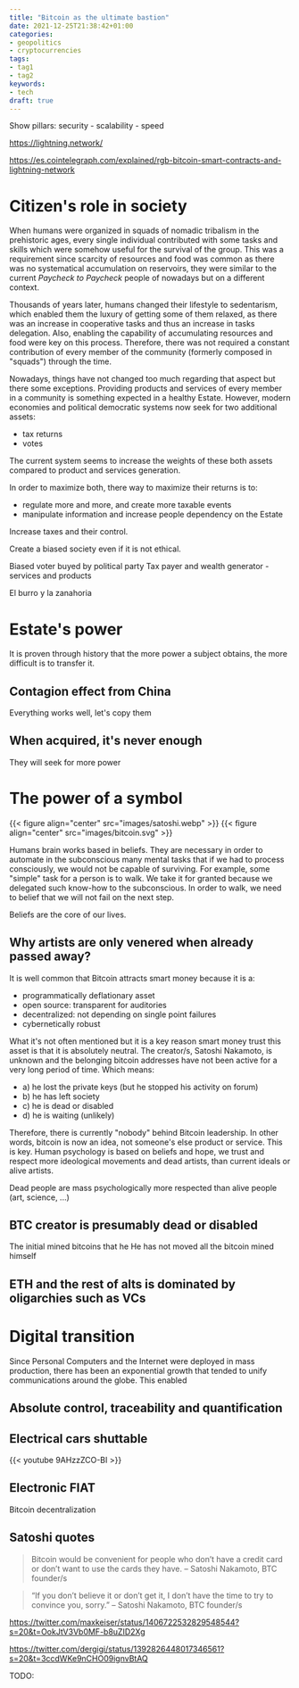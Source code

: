 ```yaml
---
title: "Bitcoin as the ultimate bastion"
date: 2021-12-25T21:38:42+01:00
categories:
- geopolitics
- cryptocurrencies
tags:
- tag1
- tag2
keywords:
- tech
draft: true
---
```


<!--more-->

Show pillars: security - scalability - speed

https://lightning.network/

https://es.cointelegraph.com/explained/rgb-bitcoin-smart-contracts-and-lightning-network

# Citizen's role in society

When humans were organized in squads of nomadic tribalism in the prehistoric ages, every single individual contributed with some tasks and skills which were somehow useful for the survival of the group. This was a requirement since scarcity of resources and food was common as there was no systematical accumulation on reservoirs, they were similar to the current *Paycheck to Paycheck* people of nowadays but on a different context.

Thousands of years later, humans changed their lifestyle to sedentarism, which enabled them the luxury of getting some of them relaxed, as there was an increase in cooperative tasks and thus an increase in tasks delegation. Also, enabling the capability of accumulating resources and food were key on this process. Therefore, there was not required a constant contribution of every member of the community (formerly composed in "squads") through the time.

Nowadays, things have not changed too much regarding that aspect but there some exceptions. Providing products and services of every member in a community is something expected in a healthy Estate. However, modern economies and political democratic systems now seek for two additional assets: 
- tax returns
- votes

The current system seems to increase the weights of these both assets compared to product and services generation.

In order to maximize both, there way to maximize their returns is to: 
- regulate more and more, and create more taxable events
- manipulate information and increase people dependency on the Estate

Increase taxes and their control.

Create a biased society even if it is not ethical.

Biased voter buyed by political party
Tax payer and wealth generator - services and products

El burro y la zanahoria

# Estate's power

It is proven through history that the more power a subject obtains, the more difficult is to transfer it. 

## Contagion effect from China

Everything works well, let's copy them

## When acquired, it's never enough

They will seek for more power

# The power of a symbol

{{< figure align="center" src="images/satoshi.webp" >}}
{{< figure align="center" src="images/bitcoin.svg" >}}

Humans brain works based in beliefs. They are necessary in order to automate in the subconscious many mental tasks that if we had to process consciously, we would not be capable of surviving. For example, some "simple" task for a person is to walk. We take it for granted because we delegated such know-how to the subconscious. In order to walk, we need to belief that we will not fail on the next step.

Beliefs are the core of our lives.

## Why artists are only venered when already passed away?

It is well common that Bitcoin attracts smart money because it is a:
- programmatically deflationary asset
- open source: transparent for auditories
- decentralized: not depending on single point failures
- cybernetically robust

What it's not often mentioned but it is a key reason smart money trust this asset is that it is absolutely neutral. The creator/s, Satoshi Nakamoto, is unknown and the belonging bitcoin addresses have not been active for a very long period of time. Which means:
- a) he lost the private keys (but he stopped his activity on forum)
- b) he has left society
- c) he is dead or disabled
- d) he is waiting (unlikely)

Therefore, there is currently "nobody" behind Bitcoin leadership. In other words, bitcoin is now an idea, not someone's else product or service. This is key. Human psychology is based on beliefs and hope, we trust and respect more ideological movements and dead artists, than current ideals or alive artists.

Dead people are mass psychologically more respected than alive people (art, science, ...)


## BTC creator is presumably dead or disabled

The initial mined bitcoins that he 
He has not moved all the bitcoin mined himself

## ETH and the rest of alts is dominated by oligarchies such as VCs

# Digital transition

Since Personal Computers and the Internet were deployed in mass production, there has been an exponential growth that tended to unify communications around the globe. This enabled

## Absolute control, traceability and quantification



## Electrical cars shuttable

{{< youtube 9AHzzZCO-BI >}}

## Electronic FIAT

Bitcoin decentralization


## Satoshi quotes

>Bitcoin would be convenient for people who don’t have a credit card or don’t want to use the cards they have. – Satoshi Nakamoto, BTC founder/s


>“If you don’t believe it or don’t get it, I don’t have the time to try to convince you, sorry.” – Satoshi Nakamoto, BTC founder/s


https://twitter.com/maxkeiser/status/1406722532829548544?s=20&t=OokJtV3Vb0MF-b8uZID2Xg

https://twitter.com/dergigi/status/1392826448017346561?s=20&t=3ccdWKe9nCHO09ignvBtAQ

TODO:


